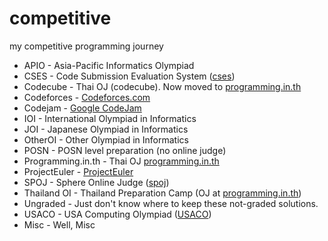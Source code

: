 # competitive

my competitive programming journey

- APIO - Asia-Pacific Informatics Olympiad
- CSES - Code Submission Evaluation System ([cses](https://cses.fi))
- Codecube - Thai OJ (codecube). Now moved to [programming.in.th](https://beta.programming.in.th)
- Codeforces - [Codeforces.com](https://Codeforces.com)
- Codejam - [Google CodeJam](https://codingcompetitions.withgoogle.com/codejam)
- IOI - International Olympiad in Informatics
- JOI - Japanese Olympiad in Informatics
- OtherOI - Other Olympiad in Informatics
- POSN - POSN level preparation (no online judge)
- Programming.in.th - Thai OJ [programming.in.th](https://programming.in.th)
- ProjectEuler - [ProjectEuler](https://projecteuler.net)
- SPOJ - Sphere Online Judge ([spoj](https://spoj.com))
- Thailand OI - Thailand Preparation Camp (OJ at [programming.in.th](https://beta.programming.in.th))
- Ungraded - Just don't know where to keep these not-graded solutions.
- USACO - USA Computing Olympiad ([USACO](http://usaco.org))
- Misc - Well, Misc
